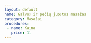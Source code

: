 ```yaml
---
layout: default
name: Galvos ir pečių juostos masažas 
category: Masažai
procedures:
 - name: Kaina
   price: 11
---
```

